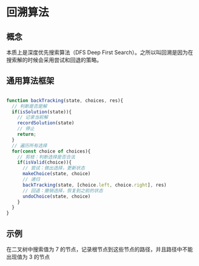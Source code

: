 # 回溯算法

## 概念
本质上是深度优先搜索算法（DFS Deep First Search）。之所以叫回溯是因为在搜索解的时候会采用尝试和回退的策略。


## 通用算法框架

```typescript

function backTracking(state, choices, res){
  // 判断是否是解
  if(isSolution(state)){
    // 记录当前解
    recordSolution(state)
    // 停止
    return;
  }
  // 遍历所有选择
  for(const choice of choices){
    // 剪枝：判断选择是否合法
    if(isValid(choice)){
      // 尝试：做出选择，更新状态
      makeChoice(state, choice)
      // 递归
      backTracking(state, [choice.left, choice.right], res)
      // 回退：撤销选择，恢复到之前的状态
      undoChoice(state, choice)
    }
  }
}

```

## 示例

  在二叉树中搜索值为 7 的节点，记录根节点到这些节点的路径，并且路径中不能出现值为 3 的节点

```typescript

```